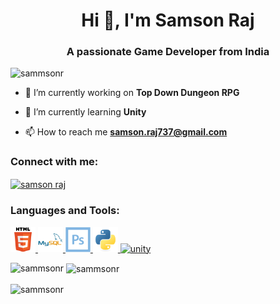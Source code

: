 <h1 align="center">Hi 👋, I'm Samson Raj</h1>
<h3 align="center">A passionate Game Developer from India</h3>

<p align="left"> <img src="https://komarev.com/ghpvc/?username=sammsonr&label=Profile%20views&color=0e75b6&style=flat" alt="sammsonr" /> </p>

- 🔭 I’m currently working on **Top Down Dungeon RPG**

- 🌱 I’m currently learning **Unity**

- 📫 How to reach me **samson.raj737@gmail.com**

<h3 align="left">Connect with me:</h3>
<p align="left">
<a href="https://linkedin.com/in/samson raj" target="blank"><img align="center" src="https://raw.githubusercontent.com/rahuldkjain/github-profile-readme-generator/master/src/images/icons/Social/linked-in-alt.svg" alt="samson raj" height="30" width="40" /></a>
</p>

<h3 align="left">Languages and Tools:</h3>
<p align="left"> <a href="https://www.w3.org/html/" target="_blank" rel="noreferrer"> <img src="https://raw.githubusercontent.com/devicons/devicon/master/icons/html5/html5-original-wordmark.svg" alt="html5" width="40" height="40"/> </a> <a href="https://www.mysql.com/" target="_blank" rel="noreferrer"> <img src="https://raw.githubusercontent.com/devicons/devicon/master/icons/mysql/mysql-original-wordmark.svg" alt="mysql" width="40" height="40"/> </a> <a href="https://www.photoshop.com/en" target="_blank" rel="noreferrer"> <img src="https://raw.githubusercontent.com/devicons/devicon/master/icons/photoshop/photoshop-line.svg" alt="photoshop" width="40" height="40"/> </a> <a href="https://www.python.org" target="_blank" rel="noreferrer"> <img src="https://raw.githubusercontent.com/devicons/devicon/master/icons/python/python-original.svg" alt="python" width="40" height="40"/> </a> <a href="https://unity.com/" target="_blank" rel="noreferrer"> <img src="https://www.vectorlogo.zone/logos/unity3d/unity3d-icon.svg" alt="unity" width="40" height="40"/> </a> </p>

<p><img align="left" src="https://github-readme-stats.vercel.app/api/top-langs?username=sammsonr&show_icons=true&locale=en&layout=compact" alt="sammsonr" /></p>

<p>&nbsp;<img align="center" src="https://github-readme-stats.vercel.app/api?username=sammsonr&show_icons=true&locale=en" alt="sammsonr" /></p>

<p><img align="center" src="https://github-readme-streak-stats.herokuapp.com/?user=sammsonr&" alt="sammsonr" /></p>
